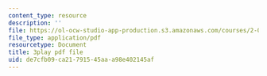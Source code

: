 ```yaml
---
content_type: resource
description: ''
file: https://ol-ocw-studio-app-production.s3.amazonaws.com/courses/2-003sc-engineering-dynamics-fall-2011/de7cfb09ca21791545aaa98e402145af_p9DHjoLS3GA.pdf
file_type: application/pdf
resourcetype: Document
title: 3play pdf file
uid: de7cfb09-ca21-7915-45aa-a98e402145af
---
```

